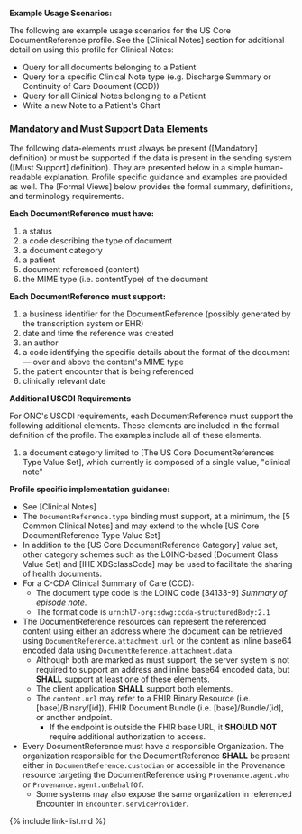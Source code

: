 
**Example Usage Scenarios:**

The following are example usage scenarios for the US Core DocumentReference profile.  See the [Clinical Notes] section for additional detail on using this profile for Clinical Notes:

-   Query for all documents belonging to a Patient
-   Query for a specific Clinical Note type (e.g. Discharge Summary or Continuity of Care Document (CCD))
-   Query for all Clinical Notes belonging to a Patient
-   Write a new Note to a Patient's Chart

### Mandatory and Must Support Data Elements

The following data-elements must always be present ([Mandatory] definition) or must be supported if the data is present in the sending system ([Must Support] definition). They are presented below in a simple human-readable explanation.  Profile specific guidance and examples are provided as well.  The [Formal Views] below provides the  formal summary, definitions, and  terminology requirements.

**Each DocumentReference must have:**

1.  a status
1.  a code describing the type of document
1.  a document category
1.  a patient
1.  document referenced (content)
1.  the MIME type (i.e. contentType) of the document

**Each DocumentReference must support:**

1.  a business identifier for the DocumentReference (possibly generated by the transcription system or EHR)
1.  date and time the reference was created
1.  an author
1.  a code identifying the specific details about the format of the document — over and above the content's MIME type
1.  the patient encounter that is being referenced
1. clinically relevant date

<div class="bg-success" markdown="1">

**Additional USCDI Requirements**

For ONC's USCDI requirements, each DocumentReference must support the following additional elements. These elements are included in the formal definition of the profile. The examples include all of these elements.

1.  a document category limited to [The US Core DocumentReferences Type Value Set], which currently is composed of a single value, "clinical note"
</div><!-- new-content -->

**Profile specific implementation guidance:**

- See [Clinical Notes]
- The `DocumentReference.type` binding must support, at a minimum, the [5 Common Clinical Notes] and may extend to the whole [US Core DocumentReference Type Value Set]
- In addition to the [US Core DocumentReference Category] value set, other category schemes such as the LOINC-based [Document Class Value Set] and [IHE XDSclassCode] may be used to facilitate the sharing of health documents.
- For a C-CDA Clinical Summary of Care (CCD):
   -  The document type code is the LOINC code [34133-9] *Summary of episode note*.
   -  The format code is `urn:hl7-org:sdwg:ccda-structuredBody:2.1`
- The DocumentReference resources can represent the referenced content using either an address where the document can be retrieved using `DocumentReference.attachment.url` or the content as inline base64 encoded data using `DocumentReference.attachment.data`.
    -  Although both are marked as must support, the server system is not required to support an address and inline base64 encoded data, but **SHALL** support at least one of these elements.
    -  The client application **SHALL** support both elements.
    -  The `content.url` may refer to a FHIR Binary Resource (i.e. [base]/Binary/[id]), FHIR Document Bundle (i.e. [base]/Bundle/[id], or another endpoint.
        - If the endpoint is outside the FHIR base URL, it **SHOULD NOT** require additional authorization to access.
- Every DocumentReference must have a responsible Organization. The organization responsible for the DocumentReference **SHALL** be present either in `DocumentReference.custodian` or accessible in the Provenance resource targeting the DocumentReference using `Provenance.agent.who` or `Provenance.agent.onBehalfOf`.
   - Some systems may also expose the same organization in referenced Encounter in `Encounter.serviceProvider`.

{% include link-list.md %}
